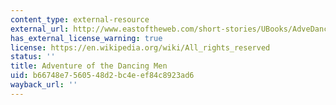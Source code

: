 ```yaml
---
content_type: external-resource
external_url: http://www.eastoftheweb.com/short-stories/UBooks/AdveDanc.shtml
has_external_license_warning: true
license: https://en.wikipedia.org/wiki/All_rights_reserved
status: ''
title: Adventure of the Dancing Men
uid: b66748e7-5605-48d2-bc4e-ef84c8923ad6
wayback_url: ''
---
```

